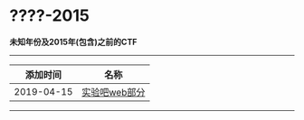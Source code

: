 # ????-2015

**未知年份及2015年(包含)之前的CTF**  

---
| 添加时间 |名称 |
| :---: |:---: |
| 2019-04-15|[实验吧web部分](/articals/shiyanbar_web.html)|

---

